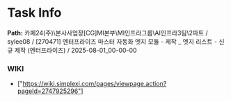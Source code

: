 # Task Info

**Path:** 카페24(주)\본사사업장\[CG]MI본부\MI인프라그룹\AI인프라3팀\2파트 / sylee08 / [270471] 엔터프라이즈 마스터 자동화 엣지 모듈 - 제작 _ 엣지 리스트 - 신규 제작 (엔터프라이즈) / 2025-08-01_00-00-00

### WIKI
- ["https://wiki.simplexi.com/pages/viewpage.action?pageId=2747925296"]

